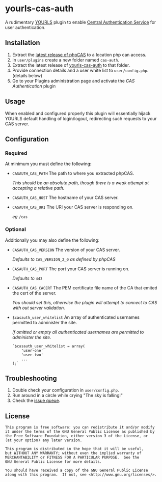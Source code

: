 yourls-cas-auth
===============
A rudimentary [YOURLS](https://github.com/YOURLS/YOURLS) plugin to enable [Central Authentication Service](https://www.apereo.org/cas) for user authentication.

Installation
------------
1. Extract the [latest release of phpCAS](http://downloads.jasig.org/cas-clients/php/current/) to a location php can access.
1. In `user/plugins` create a new folder named `cas-auth`.
1. Extract the latest release of [yourls-cas-auth](https://github.com/jamac/yourls-cas-auth/archive/master.zip) to that folder.
1. Provide connection details and a user white list to `user/config.php`. (details below)
1. Go to your Plugins administration page and activate the _CAS Authentication_ plugin

Usage
-----
When enabled and configured properly this plugin will essentially hijack YOURLS default handling of login/logout, redirecting such requests to your CAS server.

Configuration
-------------

### Required

At minimum you must define the following:

-   `CASAUTH_CAS_PATH` The path to where you extracted phpCAS.

	_This should be an absolute path, though there is a weak attempt at accepting a relative path._

-   `CASAUTH_CAS_HOST` The hostname of your CAS server.

-   `CASAUTH_CAS_URI` The URI your CAS server is responding on.

    _eg_ `/cas`

### Optional

Additionally you may also define the following:

-   `CASAUTH_CAS_VERSION` The version of your CAS server.

	_Defaults to_ `CAS_VERSION_2_0` _as defined by phpCAS_

-   `CASAUTH_CAS_PORT` The port your CAS server is running on.

	_Defaults to_ `443`

-   `CASAUTH_CAS_CACERT` The PEM certificate file name of the CA that emited the cert of the server.

    _You should set this, otherwise the plugin will attempt to connect to CAS with out server validation._

-   `$casauth_user_whitelist` An array of authenticated usernames permitted to administer the site.

    _If omitted or empty all authenticated usernames are permitted to administer the site._

        `$casauth_user_whitelist = array(
            'user-one'
            'user-two'
            ...
        );`

Troubleshooting
---------------
1.  Double check your configuration in `user/config.php`.
1.  Run around in a circle while crying "The sky is falling!"
1.  Check the [issue queue](https://github.com/jamac/yourls-cas-auth/issues).

License
-------

    This program is free software: you can redistribute it and/or modify
    it under the terms of the GNU General Public License as published by
    the Free Software Foundation, either version 3 of the License, or
    (at your option) any later version.

    This program is distributed in the hope that it will be useful,
    but WITHOUT ANY WARRANTY; without even the implied warranty of
    MERCHANTABILITY or FITNESS FOR A PARTICULAR PURPOSE.  See the
    GNU General Public License for more details.

    You should have received a copy of the GNU General Public License
    along with this program.  If not, see <http://www.gnu.org/licenses/>.
